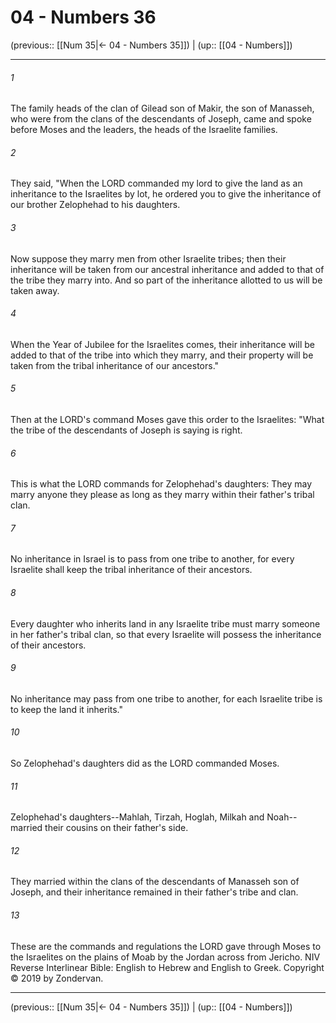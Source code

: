 # 04 - Numbers 36

(previous:: [[Num 35|← 04 - Numbers 35]]) | (up:: [[04 - Numbers]])

***


###### 1 
The family heads of the clan of Gilead son of Makir, the son of Manasseh, who were from the clans of the descendants of Joseph, came and spoke before Moses and the leaders, the heads of the Israelite families. 

###### 2 
They said, "When the LORD commanded my lord to give the land as an inheritance to the Israelites by lot, he ordered you to give the inheritance of our brother Zelophehad to his daughters. 

###### 3 
Now suppose they marry men from other Israelite tribes; then their inheritance will be taken from our ancestral inheritance and added to that of the tribe they marry into. And so part of the inheritance allotted to us will be taken away. 

###### 4 
When the Year of Jubilee for the Israelites comes, their inheritance will be added to that of the tribe into which they marry, and their property will be taken from the tribal inheritance of our ancestors." 

###### 5 
Then at the LORD's command Moses gave this order to the Israelites: "What the tribe of the descendants of Joseph is saying is right. 

###### 6 
This is what the LORD commands for Zelophehad's daughters: They may marry anyone they please as long as they marry within their father's tribal clan. 

###### 7 
No inheritance in Israel is to pass from one tribe to another, for every Israelite shall keep the tribal inheritance of their ancestors. 

###### 8 
Every daughter who inherits land in any Israelite tribe must marry someone in her father's tribal clan, so that every Israelite will possess the inheritance of their ancestors. 

###### 9 
No inheritance may pass from one tribe to another, for each Israelite tribe is to keep the land it inherits." 

###### 10 
So Zelophehad's daughters did as the LORD commanded Moses. 

###### 11 
Zelophehad's daughters--Mahlah, Tirzah, Hoglah, Milkah and Noah--married their cousins on their father's side. 

###### 12 
They married within the clans of the descendants of Manasseh son of Joseph, and their inheritance remained in their father's tribe and clan. 

###### 13 
These are the commands and regulations the LORD gave through Moses to the Israelites on the plains of Moab by the Jordan across from Jericho. NIV Reverse Interlinear Bible: English to Hebrew and English to Greek. Copyright © 2019 by Zondervan.

***

(previous:: [[Num 35|← 04 - Numbers 35]]) | (up:: [[04 - Numbers]])
